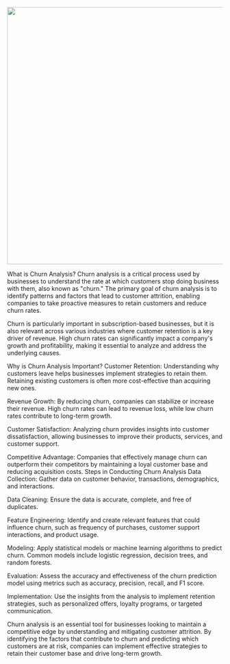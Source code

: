 <img src="https://www.questionpro.com/blog/wp-content/uploads/2018/02/Customer-Churn.jpg"  width="800" height="600">

What is Churn Analysis?
Churn analysis is a critical process used by businesses to understand the rate at which customers stop doing business with them, also known as "churn." The primary goal of churn analysis is to identify patterns and factors that lead to customer attrition, enabling companies to take proactive measures to retain customers and reduce churn rates.

Churn is particularly important in subscription-based businesses, but it is also relevant across various industries where customer retention is a key driver of revenue. High churn rates can significantly impact a company's growth and profitability, making it essential to analyze and address the underlying causes.

Why is Churn Analysis Important?
Customer Retention: Understanding why customers leave helps businesses implement strategies to retain them. Retaining existing customers is often more cost-effective than acquiring new ones.

Revenue Growth: By reducing churn, companies can stabilize or increase their revenue. High churn rates can lead to revenue loss, while low churn rates contribute to long-term growth.

Customer Satisfaction: Analyzing churn provides insights into customer dissatisfaction, allowing businesses to improve their products, services, and customer support.

Competitive Advantage: Companies that effectively manage churn can outperform their competitors by maintaining a loyal customer base and reducing acquisition costs.
Steps in Conducting Churn Analysis
Data Collection: Gather data on customer behavior, transactions, demographics, and interactions.

Data Cleaning: Ensure the data is accurate, complete, and free of duplicates.

Feature Engineering: Identify and create relevant features that could influence churn, such as frequency of purchases, customer support interactions, and product usage.

Modeling: Apply statistical models or machine learning algorithms to predict churn. Common models include logistic regression, decision trees, and random forests.

Evaluation: Assess the accuracy and effectiveness of the churn prediction model using metrics such as accuracy, precision, recall, and F1 score.

Implementation: Use the insights from the analysis to implement retention strategies, such as personalized offers, loyalty programs, or targeted communication.


Churn analysis is an essential tool for businesses looking to maintain a competitive edge by understanding and mitigating customer attrition. By identifying the factors that contribute to churn and predicting which customers are at risk, companies can implement effective strategies to retain their customer base and drive long-term growth.
